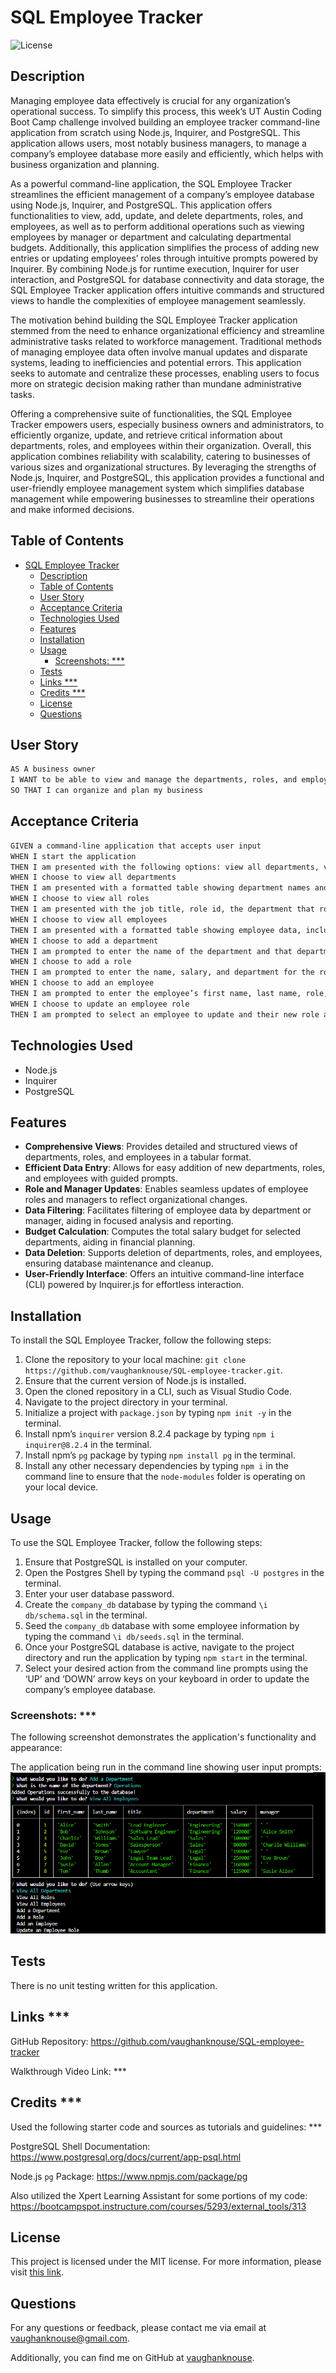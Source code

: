 # SQL Employee Tracker

![License](https://img.shields.io/badge/License-MIT-blue.svg)

## Description
Managing employee data effectively is crucial for any organization’s operational success. To simplify this process, this week’s UT Austin Coding Boot Camp challenge involved building an employee tracker command-line application from scratch using Node.js, Inquirer, and PostgreSQL. This application allows users, most notably business managers, to manage a company’s employee database more easily and efficiently, which helps with business organization and planning.

As a powerful command-line application, the SQL Employee Tracker streamlines the efficient management of a company’s employee database using Node.js, Inquirer, and PostgreSQL. This application offers functionalities to view, add, update, and delete departments, roles, and employees, as well as to perform additional operations such as viewing employees by manager or department and calculating departmental budgets. Additionally, this application simplifies the process of adding new entries or updating employees’ roles through intuitive prompts powered by Inquirer. By combining Node.js for runtime execution, Inquirer for user interaction, and PostgreSQL for database connectivity and data storage, the SQL Employee Tracker application offers intuitive commands and structured views to handle the complexities of employee management seamlessly.

The motivation behind building the SQL Employee Tracker application stemmed from the need to enhance organizational efficiency and streamline administrative tasks related to workforce management. Traditional methods of managing employee data often involve manual updates and disparate systems, leading to inefficiencies and potential errors. This application seeks to automate and centralize these processes, enabling users to focus more on strategic decision making rather than mundane administrative tasks.

Offering a comprehensive suite of functionalities, the SQL Employee Tracker empowers users, especially business owners and administrators, to efficiently organize, update, and retrieve critical information about departments, roles, and employees within their organization. Overall, this application combines reliability with scalability, catering to businesses of various sizes and organizational structures. By leveraging the strengths of Node.js, Inquirer, and PostgreSQL, this application provides a functional and user-friendly employee management system which simplifies database management while empowering businesses to streamline their operations and make informed decisions.


## Table of Contents
- [SQL Employee Tracker](#sql-employee-tracker)
  - [Description](#description)
  - [Table of Contents](#table-of-contents)
  - [User Story](#user-story)
  - [Acceptance Criteria](#acceptance-criteria)
  - [Technologies Used](#technologies-used)
  - [Features](#features)
  - [Installation](#installation)
  - [Usage](#usage)
    - [Screenshots: \*\*\*](#screenshots-)
  - [Tests](#tests)
  - [Links \*\*\*](#links-)
  - [Credits \*\*\*](#credits-)
  - [License](#license)
  - [Questions](#questions)


## User Story
```md
AS A business owner
I WANT to be able to view and manage the departments, roles, and employees in my company
SO THAT I can organize and plan my business
```

## Acceptance Criteria
```md
GIVEN a command-line application that accepts user input
WHEN I start the application
THEN I am presented with the following options: view all departments, view all roles, view all employees, add a department, add a role, add an employee, and update an employee role
WHEN I choose to view all departments
THEN I am presented with a formatted table showing department names and department ids
WHEN I choose to view all roles
THEN I am presented with the job title, role id, the department that role belongs to, and the salary for that role
WHEN I choose to view all employees
THEN I am presented with a formatted table showing employee data, including employee ids, first names, last names, job titles, departments, salaries, and managers that the employees report to
WHEN I choose to add a department
THEN I am prompted to enter the name of the department and that department is added to the database
WHEN I choose to add a role
THEN I am prompted to enter the name, salary, and department for the role and that role is added to the database
WHEN I choose to add an employee
THEN I am prompted to enter the employee’s first name, last name, role, and manager, and that employee is added to the database
WHEN I choose to update an employee role
THEN I am prompted to select an employee to update and their new role and this information is updated in the database
```

## Technologies Used
-	Node.js
-	Inquirer
-	PostgreSQL


## Features
- **Comprehensive Views**: Provides detailed and structured views of departments, roles, and employees in a tabular format.
- **Efficient Data Entry**: Allows for easy addition of new departments, roles, and employees with guided prompts.
- **Role and Manager Updates**: Enables seamless updates of employee roles and managers to reflect organizational changes.
- **Data Filtering**: Facilitates filtering of employee data by department or manager, aiding in focused analysis and reporting.
- **Budget Calculation**: Computes the total salary budget for selected departments, aiding in financial planning.
- **Data Deletion**: Supports deletion of departments, roles, and employees, ensuring database maintenance and cleanup.
- **User-Friendly Interface**: Offers an intuitive command-line interface (CLI) powered by Inquirer.js for effortless interaction.


## Installation
To install the SQL Employee Tracker, follow the following steps:
1.	Clone the repository to your local machine: `git clone https://github.com/vaughanknouse/SQL-employee-tracker.git`.
2.	Ensure that the current version of Node.js is installed. 
3.	Open the cloned repository in a CLI, such as Visual Studio Code.
4.	Navigate to the project directory in your terminal. 
5.	Initialize a project with `package.json` by typing `npm init -y` in the terminal.
6.	Install npm’s `inquirer` version 8.2.4 package by typing `npm i inquirer@8.2.4` in the terminal.
7.	Install npm’s `pg` package by typing `npm install pg` in the terminal.
8.	Install any other necessary dependencies by typing `npm i` in the command line to ensure that the `node-modules` folder is operating on your local device.


## Usage
To use the SQL Employee Tracker, follow the following steps:
1.	Ensure that PostgreSQL is installed on your computer. 
2.	Open the Postgres Shell by typing the command `psql -U postgres` in the terminal.
3.	Enter your user database password.
4.	Create the `company_db` database by typing the command `\i db/schema.sql` in the terminal.
5.	Seed the `company_db` database with some employee information by typing the command `\i db/seeds.sql` in the terminal.
6.	Once your PostgreSQL database is active, navigate to the project directory and run the application by typing `npm start` in the terminal.
7.	Select your desired action from the command line prompts using the ‘UP’ and ‘DOWN’ arrow keys on your keyboard in order to update the company’s employee database.


### Screenshots: ***
The following screenshot demonstrates the application's functionality and appearance:

The application being run in the command line showing user input prompts: 
![Shows application being run in the command line showing user input prompts.](assets/images/user-input-screenshot.png)

## Tests
There is no unit testing written for this application.


## Links ***
GitHub Repository: https://github.com/vaughanknouse/SQL-employee-tracker

Walkthrough Video Link: ***


## Credits ***
Used the following starter code and sources as tutorials and guidelines: ***

PostgreSQL Shell Documentation: https://www.postgresql.org/docs/current/app-psql.html

Node.js `pg` Package: https://www.npmjs.com/package/pg

Also utilized the Xpert Learning Assistant for some portions of my code:
https://bootcampspot.instructure.com/courses/5293/external_tools/313


## License
This project is licensed under the MIT license. For more information, please visit [this link](https://opensource.org/licenses/MIT).


## Questions
For any questions or feedback, please contact me via email at vaughanknouse@gmail.com.

Additionally, you can find me on GitHub at [vaughanknouse](https://github.com/vaughanknouse).

